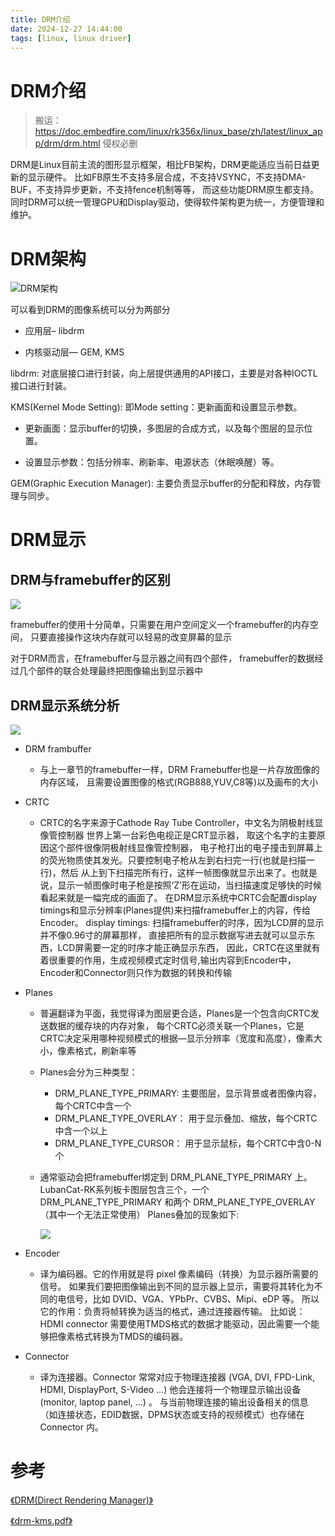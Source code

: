 ```yaml
---
title: DRM介绍
date: 2024-12-27 14:44:00
tags: [linux, linux driver]
---
```


# DRM介绍

> 搬运：https://doc.embedfire.com/linux/rk356x/linux_base/zh/latest/linux_app/drm/drm.html
> 侵权必删

DRM是Linux目前主流的图形显示框架，相比FB架构，DRM更能适应当前日益更新的显示硬件。 比如FB原生不支持多层合成，不支持VSYNC，不支持DMA-BUF，不支持异步更新，不支持fence机制等等， 而这些功能DRM原生都支持。同时DRM可以统一管理GPU和Display驱动，使得软件架构更为统一，方便管理和维护。

# DRM架构

![DRM架构](/images/wiki_drm/1-drm-architecture.bmp)

可以看到DRM的图像系统可以分为两部分

- 应用层– libdrm

- 内核驱动层— GEM, KMS

libdrm: 对底层接口进行封装，向上层提供通用的API接口，主要是对各种IOCTL接口进行封装。

KMS(Kernel Mode Setting): 即Mode setting：更新画面和设置显示参数。

- 更新画面：显示buffer的切换，多图层的合成方式，以及每个图层的显示位置。

- 设置显示参数：包括分辨率、刷新率、电源状态（休眠唤醒）等。

GEM(Graphic Execution Manager): 主要负责显示buffer的分配和释放，内存管理与同步。

# DRM显示

## DRM与framebuffer的区别

![](/images/wiki_drm/2-diff-drm-framebuffer.bmp)


framebuffer的使用十分简单，只需要在用户空间定义一个framebuffer的内存空间， 只要直接操作这块内存就可以轻易的改变屏幕的显示

对于DRM而言，在framebuffer与显示器之间有四个部件， framebuffer的数据经过几个部件的联合处理最终把图像输出到显示器中

## DRM显示系统分析

![](/images/wiki_drm/3-drm-show-sys.bmp)

- DRM frambuffer
  - 与上一章节的framebuffer一样，DRM Framebuffer也是一片存放图像的内存区域， 且需要设置图像的格式(RGB888,YUV,C8等)以及画布的大小
- CRTC
  - CRTC的名字来源于Cathode Ray Tube Controller，中文名为阴极射线显像管控制器
    世界上第一台彩色电视正是CRT显示器， 取这个名字的主要原因这个部件很像阴极射线显像管控制器， 电子枪打出的电子撞击到屏幕上的荧光物质使其发光。只要控制电子枪从左到右扫完一行(也就是扫描一行)，然后 从上到下扫描完所有行，这样一帧图像就显示出来了。也就是说，显示一帧图像时电子枪是按照‘Z’形在运动，当扫描速度足够快的时候看起来就是一幅完成的画面了。
    在DRM显示系统中CRTC会配置display timings和显示分辨率(Planes提供)来扫描framebuffer上的内容，传给Encoder。
    display timings: 扫描framebuffer的时序，因为LCD屏的显示并不像0.96寸的屏幕那样， 直接把所有的显示数据写进去就可以显示东西，LCD屏需要一定的时序才能正确显示东西， 因此，CRTC在这里就有着很重要的作用，生成视频模式定时信号,输出内容到Encoder中，Encoder和Connector则只作为数据的转换和传输
- Planes
  - 普遍翻译为平面，我觉得译为图层更合适，Planes是一个包含向CRTC发送数据的缓存块的内存对象， 每个CRTC必须关联一个Planes，它是CRTC决定采用哪种视频模式的根据—显示分辨率（宽度和高度），像素大小，像素格式，刷新率等
  - Planes会分为三种类型：
    - DRM_PLANE_TYPE_PRIMARY: 主要图层，显示背景或者图像内容，每个CRTC中含一个
    - DRM_PLANE_TYPE_OVERLAY： 用于显示叠加、缩放，每个CRTC中含一个以上
    - DRM_PLANE_TYPE_CURSOR： 用于显示鼠标，每个CRTC中含0-N个
  - 通常驱动会把framebuffer绑定到 DRM_PLANE_TYPE_PRIMARY 上。
    LubanCat-RK系列板卡图层包含三个，一个 DRM_PLANE_TYPE_PRIMARY 和两个 DRM_PLANE_TYPE_OVERLAY （其中一个无法正常使用）
    Planes叠加的现象如下:
    
    ![](/images/wiki_drm/4-planes.bmp)

- Encoder
  - 译为编码器。它的作用就是将 pixel 像素编码（转换）为显示器所需要的信号。
    如果我们要把图像输出到不同的显示器上显示，需要将其转化为不同的电信号，比如 DVID、VGA、YPbPr、CVBS、Mipi、eDP 等。
    所以它的作用：负责将帧转换为适当的格式，通过连接器传输。
    比如说：HDMI connector 需要使用TMDS格式的数据才能驱动，因此需要一个能够把像素格式转换为TMDS的编码器。
- Connector
  - 译为连接器。Connector 常常对应于物理连接器 (VGA, DVI, FPD-Link, HDMI, DisplayPort, S-Video …) 他会连接将一个物理显示输出设备 (monitor, laptop panel, …) 。 与当前物理连接的输出设备相关的信息（如连接状态，EDID数据，DPMS状态或支持的视频模式）也存储在 Connector 内。


# 参考

[《DRM(Direct Rendering Manager)》](https://blog.csdn.net/hexiaolong2009/category_9281458.html)

[《drm-kms.pdf》](https://events.static.linuxfound.org/sites/events/files/slides/brezillon-drm-kms.pdf)
